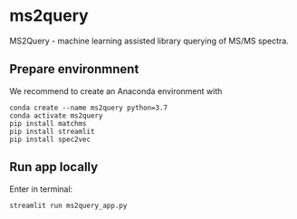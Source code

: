 # ms2query
MS2Query - machine learning assisted library querying of MS/MS spectra.

## Prepare environmnent
We recommend to create an Anaconda environment with

```
conda create --name ms2query python=3.7
conda activate ms2query
pip install matchms
pip install streamlit
pip install spec2vec
```
  
## Run app locally
Enter in terminal:
```
streamlit run ms2query_app.py
```
